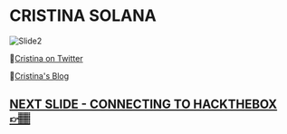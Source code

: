 # CRISTINA SOLANA

![Slide2](https://i.postimg.cc/fZyXS5zM/slides2.jpg)

🔗[Cristina on Twitter](https://twitter.com/nightshiftc)

🔗[Cristina's Blog](https://ethicalhacking.sh/)


## [NEXT SLIDE  - CONNECTING TO HACKTHEBOX 👉🏽](03-slide.md)
